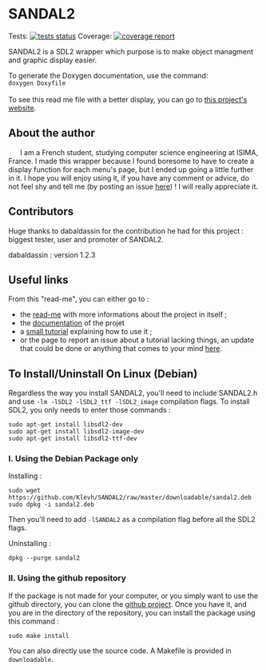 # SANDAL2

Tests: [![tests status](https://gitlab.com/BaptistePR/SANDAL2/badges/master/pipeline.svg)](https://gitlab.com/BaptistePR/SANDAL2/commits/master)
Coverage: [![coverage report](https://gitlab.com/BaptistePR/SANDAL2/badges/master/coverage.svg)](https://gitlab.com/BaptistePR/SANDAL2/commits/master)
  
SANDAL2 is a SDL2 wrapper which purpose is to make object managment and
graphic display easier.  

To generate the Doxygen documentation, use the command:  
`doxygen Doxyfile`  
<br/>
To see this read me file with a better display, you can go to [this project's
website](https://klevh.github.io/SANDAL2/).

## About the author

&nbsp;&nbsp;&nbsp;&nbsp;&nbsp;&nbsp;I am a French student, studying computer science engineering at ISIMA, France. 
I made this wrapper because I found boresome to have to create a display function for each menu's page, but I ended 
up going a little further in it. I hope you will enjoy using it, if you have any comment or advice, do not feel shy 
and tell me (by posting an issue [here](https://github.com/Klevh/SANDAL2/issues/new)) ! I will really appreciate it.

## Contributors

Huge thanks to dabaldassin for the contribution he had for this project : biggest tester, user and promoter of SANDAL2.  

dabaldassin : version 1.2.3  

## Useful links

From this "read-me", you can either go to :
* the [read-me](Docs/README.md) with more informations about the project in itself ;
* the [documentation](https://Klevh.github.io/SANDAL2_Documentation) of the projet
* a [small tutorial](Docs/Tutorial.md) explaining how to use it ;
* or the page to report an issue about a tutorial lacking things, an update that could be done or anything that comes to your mind [here](https://github.com/Klevh/SANDAL2/issues/new).

## To Install/Uninstall On Linux (Debian)

Regardless the way you install SANDAL2, you'll need to include SANDAL2.h and use `-lm -lSDL2 -lSDL2_ttf -lSDL2_image` compilation flags. To install SDL2, you only needs to enter those commands :
```
sudo apt-get install libsdl2-dev
sudo apt-get install libsdl2-image-dev
sudo apt-get install libsdl2-ttf-dev
```

### I. Using the Debian Package only

Installing :
```
sudo wget https://github.com/Klevh/SANDAL2/raw/master/downloadable/sandal2.deb
sudo dpkg -i sandal2.deb
```
Then you'll need to add `-lSANDAL2` as a compilation flag before all the SDL2 flags.

Uninstalling :
```
dpkg --purge sandal2
```

### II. Using the github repository

If the package is not made for your computer, or you simply want to use the github directory, you can clone the [github project](https://github.com/Klevh/SANDAL2/).
Once you have it, and you are in the directory of the repository, you can install the package using this command :
```
sudo make install
```
You can also directly use the source code. A Makefile is provided in `downloadable`.